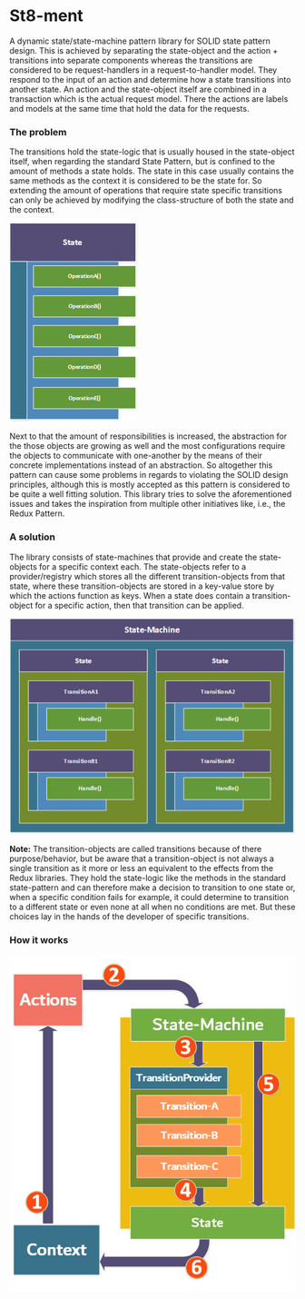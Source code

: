 # St8-ment
A dynamic state/state-machine pattern library for SOLID state pattern design. This is achieved by separating the state-object and the action + transitions into separate components whereas the transitions are considered to be request-handlers in a request-to-handler model. They respond to the input of an action and determine how a state transitions into another state. An action and the state-object itself are combined in a transaction which is the actual request model. There the actions are labels and models at the same time that hold the data for the requests.

### The problem

The transitions hold the state-logic that is usually housed in the state-object itself, when regarding the standard State Pattern, but is confined to the amount of methods a state holds. The state in this case usually contains the same methods as the context it is considered to be the state for. So extending the amount of operations that require state specific transitions can only be achieved by modifying the class-structure of both the state and the context. 

![state](docs\standard-state.png)

Next to that the amount of responsibilities is increased, the abstraction for the those objects are growing as well and the most configurations require the objects to communicate with one-another by the means of their concrete implementations instead of an abstraction. So altogether this pattern can cause some problems in regards to violating the SOLID design principles, although this is mostly accepted as this pattern is considered to be quite a well fitting solution. This library tries to solve the aforementioned issues and takes the inspiration from multiple other initiatives like, i.e., the Redux Pattern. 

### A solution

The library consists of state-machines that provide and create the state-objects for a specific context each. The state-objects refer to a provider/registry which stores all the different transition-objects from that state, where these transition-objects are stored in a key-value store by which the actions function as keys. When a state does contain a transition-object for a specific action, then that transition can be applied.

![state-machine](docs\St8-ment-state.png)

**Note:** The transition-objects are called transitions because of there purpose/behavior, but be aware that a transition-object is not always a single transition as it more or less an equivalent to the effects from the Redux libraries. They hold the state-logic like the methods in the standard state-pattern and can therefore make a decision to transition to one state or, when a specific condition fails for example, it could determine to transition to a different state or even none at all when no conditions are met. But these choices lay in the hands of the developer of specific transitions.

### How it works

![](docs\St8-ment-diagram.png)